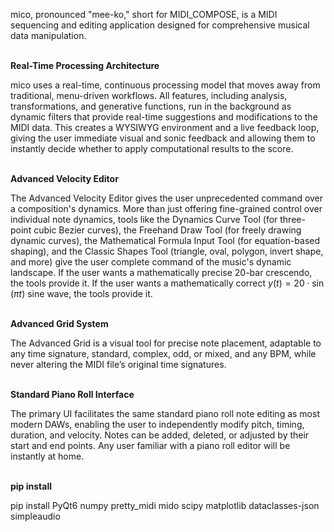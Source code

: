 mico, pronounced "mee-ko," short for MIDI_COMPOSE, is a MIDI sequencing and editing application designed for comprehensive musical data manipulation.
<br>
<br>

**Real-Time Processing Architecture**

mico uses a real-time, continuous processing model that moves away from traditional, menu-driven workflows. All features, including analysis, transformations, and generative functions, run in the background as dynamic filters that provide real-time suggestions and modifications to the MIDI data. This creates a WYSIWYG environment and a live feedback loop, giving the user immediate visual and sonic feedback and allowing them to instantly decide whether to apply computational results to the score.
<br>
<br>

**Advanced Velocity Editor**

The Advanced Velocity Editor gives the user unprecedented command over a composition's dynamics. More than just offering fine-grained control over individual note dynamics, tools like the Dynamics Curve Tool (for three-point cubic Bezier curves), the Freehand Draw Tool (for freely drawing dynamic curves), the Mathematical Formula Input Tool (for equation-based shaping), and the Classic Shapes Tool (triangle, oval, polygon, invert shape, and more) give the user complete command of the music's dynamic landscape. If the user wants a mathematically precise 20-bar crescendo, the tools provide it. If the user wants a mathematically correct
$y(t) = 20 \cdot \sin(\pi t)$
sine wave, the tools provide it. 
<br>
<br>

**Advanced Grid System**

The Advanced Grid is a visual tool for precise note placement, adaptable to any time signature, standard, complex, odd, or mixed, and any BPM, while never altering the MIDI file’s original time signatures.
<br>
<br>

**Standard Piano Roll Interface**

The primary UI facilitates the same standard piano roll note editing as most modern DAWs, enabling the user to independently modify pitch, timing, duration, and velocity. Notes can be added, deleted, or adjusted by their start and end points. Any user familiar with a piano roll editor will be instantly at home.
<br>
<br>

**pip install**

pip install PyQt6 numpy pretty_midi mido scipy matplotlib dataclasses-json simpleaudio